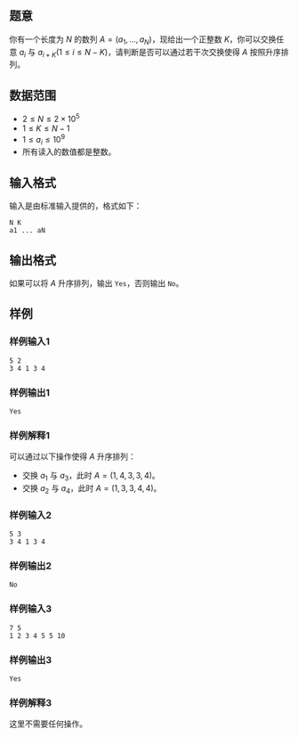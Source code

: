 ## 题意
你有一个长度为 $N$ 的数列 $A=(a_1,\dots,a_N)$，现给出一个正整数 $K$，你可以交换任意 $a_i$ 与 $a_{i+K} (1\le i\le N-K)$，请判断是否可以通过若干次交换使得 $A$ 按照升序排列。

## 数据范围

- $2\le N\le 2 \times 10^5$
- $1\le K\le N-1$
- $1\le a_i\le 10^9$
- 所有读入的数值都是整数。

## 输入格式

输入是由标准输入提供的，格式如下：

```
N K
a1 ... aN
```

## 输出格式

如果可以将 $A$ 升序排列，输出 `Yes`，否则输出 `No`。

## 样例

### 样例输入1

```
5 2
3 4 1 3 4
```

### 样例输出1

```
Yes
```

### 样例解释1

可以通过以下操作使得 $A$ 升序排列：

- 交换 $a_1$ 与 $a_3$，此时 $A=(1,4,3,3,4)$。
- 交换 $a_2$ 与 $a_4$，此时 $A=(1,3,3,4,4)$。

### 样例输入2

```
5 3
3 4 1 3 4
```

### 样例输出2

```
No
```

### 样例输入3

```
7 5
1 2 3 4 5 5 10
```

### 样例输出3

```
Yes
```

### 样例解释3

这里不需要任何操作。
